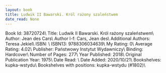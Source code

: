 ```yaml
---
layout: book
title: Ludwik II Bawarski. Król rażony szaleństwem
date_read: None
---
```


Book Id: 38720724\ 
Title: Ludwik II Bawarski. Król rażony szaleństwem\ 
Author: Jean des Cars\ 
Author l-f: Cars, Jean des\ 
Additional Authors: Teresa Jekiel\ 
ISBN: \ 
ISBN13: 9788306034639\ 
My Rating: 0\ 
Average Rating: 4.02\ 
Publisher: Państwowy Instytut Wydawniczy\ 
Binding: Hardcover\ 
Number of Pages: 277\ 
Year Published: 2018\ 
Original Publication Year: 1975\ 
Date Read: \ 
Date Added: 2020/10/21\ 
Bookshelves: kupka-wstydu\ 
Bookshelves with positions: kupka-wstydu (#1802)\ 

